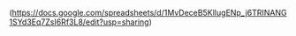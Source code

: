 (https://docs.google.com/spreadsheets/d/1MvDeceB5KlIugENp_j6TRINANG1SYd3Eq7ZsI6Rf3L8/edit?usp=sharing)
